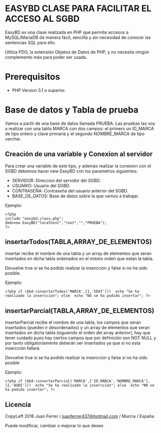 EASYBD CLASE PARA FACILITAR EL ACCESO AL SGBD
=============================================

EasyBD es una clase realizada en PHP que permite accesos a MySQL/MariaDB de manera fácil, sencilla y sin necesidad de conocer las sentencias SQL para ello. 

Utiliza PDO, la extensión Objetos de Datos de PHP, y no necesita ningún complemento más para poder ser usada.

# Prerequisitos

* PHP Version 5.1 o superior.
  
# Base de datos y Tabla de prueba

Vamos a partir de una base de datos llamada PRUEBA. Las pruebas las voy a realizar con una tabla MARCA con dos campos: el primero un ID_MARCA de tipo entero y clave primaria y el segundo NOMBRE_MARCA de tipo varchar.

## Creación de una variable y Conexion al servidor

Para crear una variable de este tipo, y además realizar la conexion con el SGBD debemos hacer new EasyBD con los parametros siguientes:

* SERVIDOR: Direccion del servidor del SGBD.
* USUARIO: Usuario del SGBD.
* CONTRASEÑA: Contraseña del usuario anterior del SGBD.
* BASE_DE_DATOS: Base de datos sobre la que vamos a trabajar.

Ejemplo:

	<?php
    include "easybd.class.php";
    $bd=new EasyBD("localhost","root","","PRUEBA");
    ?>
    
## insertarTodos(TABLA,ARRAY_DE_ELEMENTOS)
insertar recibe el nombre de una tabla y un array de elementos que seran insertados en dicha tabla ordenados en el mismo orden que estan la tabla. 

Devuelve true si se ha podido realizar la inserccion y false si no ha sido posible.

Ejemplo:

`<?php
    if ($bd->insertarTodos('MARCA',[1,'SEAT'])) 
    	echo "Se ha realizado la inserccion";
    else 
    	echo "NO se ha podido insertar";
    ?>`

## insertarParcial(TABLA,ARRAY_DE_ELEMENTOS)
insertarParcial recibe el nombre de una tabla, los campos que seran insertados (pueden ir desordenados) y un array de elementos que seran insertados en dicha tabla (siguiendo el orden del array anterior), hay que tener cuidado pues hay ciertos campos que por definición son NOT NULL  y por tanto obligatoriamente deberán ser insertados ya que si no esta insercción fallará.

Devuelve true si se ha podido realizar la inserccion y false si no ha sido posible

Ejemplo:

`<?php
    if ($bd->insertarParcial('MARCA',['ID_MARCA','NOMBRE_MARCA'],[2,'AUDI'])) 
    	echo "Se ha realizado la inserccion";
    else 
    	echo "NO se ha podido insertar";
    ?>`

## Licencia

CopyLeft 2016 Juan Ferrer / juanferrer437@hotmail.com / Murcia / España

Puede modificar, cambiar o mejorar lo que desee. 